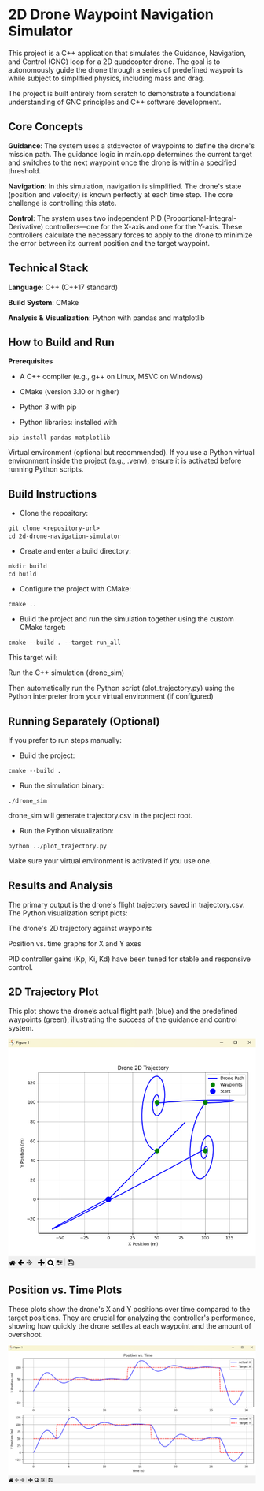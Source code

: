 # 2D Drone Waypoint Navigation Simulator
This project is a C++ application that simulates the Guidance, Navigation, and Control (GNC) loop for a 2D quadcopter drone. The goal is to autonomously guide the drone through a series of predefined waypoints while subject to simplified physics, including mass and drag.

The project is built entirely from scratch to demonstrate a foundational understanding of GNC principles and C++ software development.

## Core Concepts
**Guidance**: The system uses a std::vector of waypoints to define the drone's mission path. The guidance logic in main.cpp determines the current target and switches to the next waypoint once the drone is within a specified threshold.

**Navigation**: In this simulation, navigation is simplified. The drone's state (position and velocity) is known perfectly at each time step. The core challenge is controlling this state.

**Control**: The system uses two independent PID (Proportional-Integral-Derivative) controllers—one for the X-axis and one for the Y-axis. These controllers calculate the necessary forces to apply to the drone to minimize the error between its current position and the target waypoint.

## Technical Stack
**Language**: C++ (C++17 standard)

**Build System**: CMake

**Analysis & Visualization**: Python with pandas and matplotlib

## How to Build and Run
**Prerequisites**

- A C++ compiler (e.g., g++ on Linux, MSVC on Windows)

- CMake (version 3.10 or higher)

- Python 3 with pip

- Python libraries: installed with
~~~
pip install pandas matplotlib
~~~

Virtual environment (optional but recommended). If you use a Python virtual environment inside the project (e.g., .venv), ensure it is activated before running Python scripts.

## Build Instructions
- Clone the repository:
~~~
git clone <repository-url>
cd 2d-drone-navigation-simulator
~~~
- Create and enter a build directory:
~~~
mkdir build
cd build
~~~
- Configure the project with CMake:
~~~
cmake ..
~~~
- Build the project and run the simulation together using the custom CMake target:
~~~
cmake --build . --target run_all
~~~
This target will:

Run the C++ simulation (drone_sim)

Then automatically run the Python script (plot_trajectory.py) using the Python interpreter from your virtual environment (if configured)

## Running Separately (Optional)
If you prefer to run steps manually:

- Build the project:
~~~
cmake --build .
~~~

- Run the simulation binary:
~~~
./drone_sim
~~~

drone_sim will generate trajectory.csv in the project root.

- Run the Python visualization:
~~~
python ../plot_trajectory.py
~~~

Make sure your virtual environment is activated if you use one.

## Results and Analysis
The primary output is the drone's flight trajectory saved in trajectory.csv. The Python visualization script plots:

The drone's 2D trajectory against waypoints

Position vs. time graphs for X and Y axes

PID controller gains (Kp, Ki, Kd) have been tuned for stable and responsive control.

## 2D Trajectory Plot
This plot shows the drone’s actual flight path (blue) and the predefined waypoints (green), illustrating the success of the guidance and control system.

![alt text](<Screenshot 2025-07-14 224314.png>)

## Position vs. Time Plots
These plots show the drone's X and Y positions over time compared to the target positions. They are crucial for analyzing the controller's performance, showing how quickly the drone settles at each waypoint and the amount of overshoot.

![alt text](image.png)
